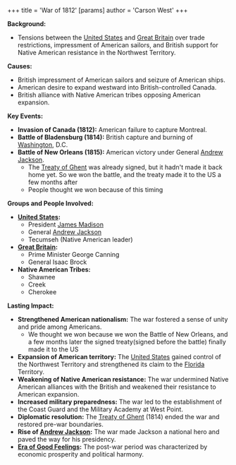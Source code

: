 +++
 title = 'War of 1812'
[params]
	author = 'Carson West'
+++

**Background:**

* Tensions between the [United States](./../united-states/) and [Great Britain](./../great-britain/) over trade restrictions, impressment of American sailors, and British support for Native American resistance in the Northwest Territory.

**Causes:**

* British impressment of American sailors and seizure of American ships.
* American desire to expand westward into British-controlled Canada.
* British alliance with Native American tribes opposing American expansion.

**Key Events:**

* **Invasion of Canada (1812):** American failure to capture Montreal.
* **Battle of Bladensburg (1814):** British capture and burning of [Washington](./../washington/), D.C.
* **Battle of New Orleans (1815):** American victory under General [Andrew Jackson](./../andrew-jackson/).
	* The [Treaty of Ghent](./../treaty-of-ghent/) was already signed, but it hadn't made it back home yet. So we won the battle, and the treaty made it to the US a few months after
	* People thought we won because of this timing

**Groups and People Involved:**

* **[United States](./../united-states/):**
    * President [James Madison](./../james-madison/)
    * General [Andrew Jackson](./../andrew-jackson/)
    * Tecumseh (Native American leader)
* **[Great Britain](./../great-britain/):**
    * Prime Minister George Canning
    * General Isaac Brock
* **Native American Tribes:**
    * Shawnee
    * Creek
    * Cherokee

**Lasting Impact:**

* **Strengthened American nationalism:** The war fostered a sense of unity and pride among Americans.
	* We thought we won because we won the Battle of New Orleans, and a few months later the signed treaty(signed before the battle) finally made it to the US
* **Expansion of American territory:** The [United States](./../united-states/) gained control of the Northwest Territory and strengthened its claim to the [Florida](./../florida/) Territory.
* **Weakening of Native American resistance:** The war undermined Native American alliances with the British and weakened their resistance to American expansion.
* **Increased military preparedness:** The war led to the establishment of the Coast Guard and the Military Academy at West Point.
* **Diplomatic resolution:** The [Treaty of Ghent](./../treaty-of-ghent/) (1814) ended the war and restored pre-war boundaries.
* **Rise of [Andrew Jackson](./../andrew-jackson/):** The war made Jackson a national hero and paved the way for his presidency.
* **[Era of Good Feelings](./../era-of-good-feelings/):** The post-war period was characterized by economic prosperity and political harmony.